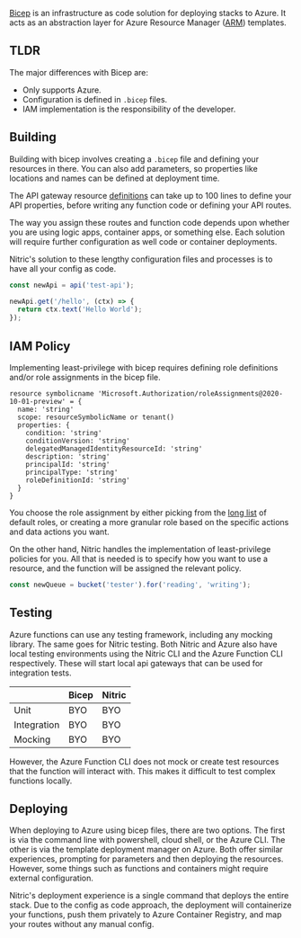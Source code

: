 [Bicep](https://docs.microsoft.com/en-us/azure/azure-resource-manager/bicep/overview?tabs=bicep) is an infrastructure as code solution for deploying stacks to Azure. It acts as an abstraction layer for Azure Resource Manager ([ARM](https://docs.microsoft.com/en-us/azure/azure-resource-manager/templates/overview)) templates.

## TLDR

The major differences with Bicep are:

- Only supports Azure.
- Configuration is defined in `.bicep` files.
- IAM implementation is the responsibility of the developer.

## Building

Building with bicep involves creating a `.bicep` file and defining your resources in there. You can also add parameters, so properties like locations and names can be defined at deployment time.

The API gateway resource [definitions](https://docs.microsoft.com/en-us/azure/templates/microsoft.apimanagement/service?tabs=bicep) can take up to 100 lines to define your API properties, before writing any function code or defining your API routes.

The way you assign these routes and function code depends upon whether you are using logic apps, container apps, or something else. Each solution will require further configuration as well code or container deployments.

Nitric's solution to these lengthy configuration files and processes is to have all your config as code.

```typescript
const newApi = api('test-api');

newApi.get('/hello', (ctx) => {
  return ctx.text('Hello World');
});
```

## IAM Policy

Implementing least-privilege with bicep requires defining role definitions and/or role assignments in the bicep file.

```
resource symbolicname 'Microsoft.Authorization/roleAssignments@2020-10-01-preview' = {
  name: 'string'
  scope: resourceSymbolicName or tenant()
  properties: {
    condition: 'string'
    conditionVersion: 'string'
    delegatedManagedIdentityResourceId: 'string'
    description: 'string'
    principalId: 'string'
    principalType: 'string'
    roleDefinitionId: 'string'
  }
}
```

You choose the role assignment by either picking from the [long list](https://docs.microsoft.com/en-us/azure/role-based-access-control/built-in-roles) of default roles, or creating a more granular role based on the specific actions and data actions you want.

On the other hand, Nitric handles the implementation of least-privilege policies for you. All that is needed is to specify how you want to use a resource, and the function will be assigned the relevant policy.

```typescript
const newQueue = bucket('tester').for('reading', 'writing');
```

## Testing

Azure functions can use any testing framework, including any mocking library. The same goes for Nitric testing. Both Nitric and Azure also have local testing environments using the Nitric CLI and the Azure Function CLI respectively. These will start local api gateways that can be used for integration tests.

|             | Bicep | Nitric |
| ----------- | ----- | ------ |
| Unit        | BYO   | BYO    |
| Integration | BYO   | BYO    |
| Mocking     | BYO   | BYO    |

However, the Azure Function CLI does not mock or create test resources that the function will interact with. This makes it difficult to test complex functions locally.

## Deploying

When deploying to Azure using bicep files, there are two options. The first is via the command line with powershell, cloud shell, or the Azure CLI. The other is via the template deployment manager on Azure. Both offer similar experiences, prompting for parameters and then deploying the resources. However, some things such as functions and containers might require external configuration.

Nitric's deployment experience is a single command that deploys the entire stack. Due to the config as code approach, the deployment will containerize your functions, push them privately to Azure Container Registry, and map your routes without any manual config.

